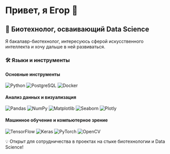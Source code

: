 # Привет, я Егор 👋

## 🧬 Биотехнолог, осваивающий Data Science

Я бакалавр-биотехнолог, интересуюсь сферой искусственного интеллекта и хочу дальше в ней развиваться.

### 🛠 Языки и инструменты

#### Основные инструменты
![Python](https://img.shields.io/badge/-Python-090909?style=for-the-badge&logo=python&logoColor=47C5FB)
![PostgreSQL](https://img.shields.io/badge/-PostgreSQL-090909?style=for-the-badge&logo=postgresql&logoColor=47C5FB)
![Docker](https://img.shields.io/badge/-Docker-090909?style=for-the-badge&logo=docker&logoColor=47C5FB)

#### Анализ данных и визуализация
![Pandas](https://img.shields.io/badge/-Pandas-090909?style=for-the-badge&logo=pandas&logoColor=47C5FB)
![NumPy](https://img.shields.io/badge/-NumPy-090909?style=for-the-badge&logo=numpy&logoColor=47C5FB)
![Matplotlib](https://img.shields.io/badge/-Matplotlib-090909?style=for-the-badge&logo=python&logoColor=47C5FB)
![Seaborn](https://img.shields.io/badge/-Seaborn-090909?style=for-the-badge&logo=python&logoColor=47C5FB)
![Plotly](https://img.shields.io/badge/-Plotly-090909?style=for-the-badge&logo=plotly&logoColor=47C5FB)

#### Машинное обучение и компьютерное зрение
![TensorFlow](https://img.shields.io/badge/-TensorFlow-090909?style=for-the-badge&logo=tensorflow&logoColor=F88C00)
![Keras](https://img.shields.io/badge/-Keras-090909?style=for-the-badge&logo=keras&logoColor=F88C00)
![PyTorch](https://img.shields.io/badge/-PyTorch-090909?style=for-the-badge&logo=pytorch&logoColor=F88C00)
![OpenCV](https://img.shields.io/badge/-OpenCV-090909?style=for-the-badge&logo=opencv&logoColor=47C5FB)



💡 Открыт для сотрудничества в проектах на стыке биотехнологии и Data Science!
